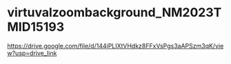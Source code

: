 # virtuvalzoombackground_NM2023TMID15193
https://drive.google.com/file/d/144jPLIXtVHdkz8FFxVsPgs3aAPSzm3qK/view?usp=drive_link
